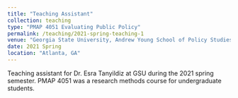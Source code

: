 ```yaml
---
title: "Teaching Assistant"
collection: teaching
type: "PMAP 4051 Evaluating Public Policy"
permalink: /teaching/2021-spring-teaching-1
venue: "Georgia State University, Andrew Young School of Policy Studies"
date: 2021 Spring
location: "Atlanta, GA"
---
```


Teaching assistant for Dr. Esra Tanyildiz at GSU during the 2021 spring semester. PMAP 4051 was a research methods course for undergraduate students. 
